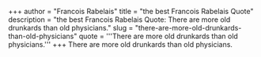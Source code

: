 +++
author = "Francois Rabelais"
title = "the best Francois Rabelais Quote"
description = "the best Francois Rabelais Quote: There are more old drunkards than old physicians."
slug = "there-are-more-old-drunkards-than-old-physicians"
quote = '''There are more old drunkards than old physicians.'''
+++
There are more old drunkards than old physicians.
